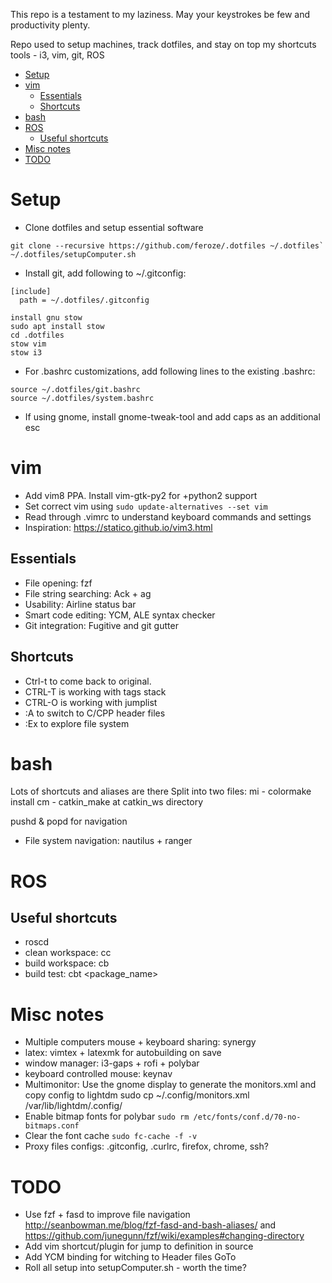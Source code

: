 This repo is a testament to my laziness. May your keystrokes be few and
productivity plenty.

Repo used to setup machines, track dotfiles, and stay on top my shortcuts
tools - i3, vim, git, ROS


<!-- vim-markdown-toc GFM -->

* [Setup](#setup)
* [vim](#vim)
  * [Essentials](#essentials)
  * [Shortcuts](#shortcuts)
* [bash](#bash)
* [ROS](#ros)
  * [Useful shortcuts](#useful-shortcuts)
* [Misc notes](#misc-notes)
* [TODO](#todo)

<!-- vim-markdown-toc -->


# Setup

- Clone dotfiles and setup essential software

```
git clone --recursive https://github.com/feroze/.dotfiles ~/.dotfiles`
~/.dotfiles/setupComputer.sh
```

- Install git, add following to ~/.gitconfig:

```
[include]
  path = ~/.dotfiles/.gitconfig
```

```
install gnu stow
sudo apt install stow
cd .dotfiles
stow vim
stow i3
```

- For .bashrc customizations, add following lines to the existing .bashrc:
```
source ~/.dotfiles/git.bashrc
source ~/.dotfiles/system.bashrc
```
- If using gnome, install gnome-tweak-tool and add caps as an additional esc

# vim

- Add vim8 PPA. Install vim-gtk-py2 for +python2 support
- Set correct vim using `sudo update-alternatives --set vim`
- Read through .vimrc to understand keyboard commands and settings
- Inspiration: https://statico.github.io/vim3.html

## Essentials
- File opening: fzf
- File string searching: Ack + ag
- Usability: Airline status bar
- Smart code editing: YCM, ALE syntax checker
- Git integration: Fugitive and git gutter

## Shortcuts

- Ctrl-t to come back to original.
- CTRL-T is working with tags stack
- CTRL-O is working with jumplist
- :A to switch to C/CPP header files
- :Ex to explore file system

# bash

Lots of shortcuts and aliases are there
Split into two files:
mi - colormake install
cm - catkin_make at catkin_ws directory

pushd & popd for navigation

- File system navigation: nautilus + ranger

# ROS

## Useful shortcuts
- roscd
- clean workspace: cc
- build workspace: cb
- build test: cbt <package_name>

# Misc notes
- Multiple computers mouse + keyboard sharing: synergy
- latex: vimtex + latexmk for autobuilding on save
- window manager: i3-gaps + rofi + polybar
- keyboard controlled mouse: keynav
- Multimonitor: Use the gnome display to generate the monitors.xml and copy
  config to lightdm sudo cp ~/.config/monitors.xml /var/lib/lightdm/.config/
- Enable bitmap fonts for polybar `sudo rm /etc/fonts/conf.d/70-no-bitmaps.conf`
- Clear the font cache `sudo fc-cache -f -v`
- Proxy files configs: .gitconfig, .curlrc, firefox, chrome, ssh?

# TODO
- Use fzf + fasd to improve file navigation
  http://seanbowman.me/blog/fzf-fasd-and-bash-aliases/ and
  https://github.com/junegunn/fzf/wiki/examples#changing-directory
- Add vim shortcut/plugin for jump to definition in source
- Add YCM binding for witching to Header files GoTo
- Roll all setup into setupComputer.sh - worth the time?
